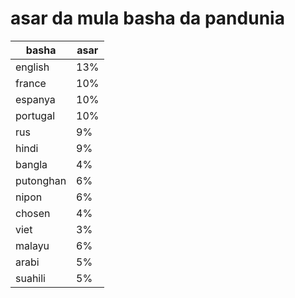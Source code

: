 # asar da mula basha da pandunia

| basha | asar |
|-------|--------|
| english | 13% |
| france | 10% |
| espanya | 10% |
| portugal | 10% |
| rus | 9% |
| hindi | 9% |
| bangla | 4% |
| putonghan | 6% |
| nipon | 6% |
| chosen | 4% |
| viet | 3% |
| malayu | 6% |
| arabi | 5% |
| suahili | 5% |
